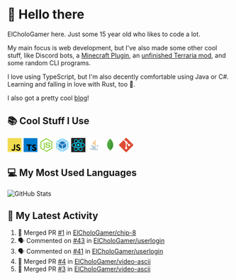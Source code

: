 # 👋 Hello there

ElCholoGamer here. Just some 15 year old who likes to code a lot.

My main focus is web development, but I've also made some other cool stuff, like Discord bots, a [Minecraft Plugin](https://www.spigotmc.org/resources/userlogin.80669/), an [unfinished Terraria mod](https://github.com/ElCholoGamer/GamerClass), and some random CLI programs.

I love using TypeScript, but I'm also decently comfortable using Java or C#. Learning and falling in love with Rust, too 🦀.

I also got a pretty cool [blog](https://blog.elchologamer.me/)!

## 📚 Cool Stuff I Use

![JavaScript](https://raw.githubusercontent.com/ElCholoGamer/ElCholoGamer/master/icons/javascript.png)
![TypeScript](https://raw.githubusercontent.com/ElCholoGamer/ElCholoGamer/master/icons/typescript.png)
![Node.js](https://raw.githubusercontent.com/ElCholoGamer/ElCholoGamer/master/icons/node.png)
![Webpack](https://raw.githubusercontent.com/ElCholoGamer/ElCholoGamer/master/icons/webpack.png)
![React](https://raw.githubusercontent.com/ElCholoGamer/ElCholoGamer/master/icons/react.png)
![Java](https://raw.githubusercontent.com/ElCholoGamer/ElCholoGamer/master/icons/java.png)
![MongoDB](https://raw.githubusercontent.com/ElCholoGamer/ElCholoGamer/master/icons/mongodb.png)
![Git](https://raw.githubusercontent.com/ElCholoGamer/ElCholoGamer/master/icons/git.png)

## 💻 My Most Used Languages

![GitHub Stats](https://github-readme-stats.vercel.app/api/top-langs?username=ElCholoGamer&theme=tokyonight)

## 📰 My Latest Activity

<!--START_SECTION:activity-->

1. 🎉 Merged PR [#1](https://github.com/ElCholoGamer/chip-8/pull/1) in [ElCholoGamer/chip-8](https://github.com/ElCholoGamer/chip-8)
2. 🗣 Commented on [#43](https://github.com/ElCholoGamer/userlogin/issues/43) in [ElCholoGamer/userlogin](https://github.com/ElCholoGamer/userlogin)
3. 🗣 Commented on [#41](https://github.com/ElCholoGamer/userlogin/issues/41) in [ElCholoGamer/userlogin](https://github.com/ElCholoGamer/userlogin)
4. 🎉 Merged PR [#4](https://github.com/ElCholoGamer/video-ascii/pull/4) in [ElCholoGamer/video-ascii](https://github.com/ElCholoGamer/video-ascii)
5. 🎉 Merged PR [#3](https://github.com/ElCholoGamer/video-ascii/pull/3) in [ElCholoGamer/video-ascii](https://github.com/ElCholoGamer/video-ascii)
<!--END_SECTION:activity-->
